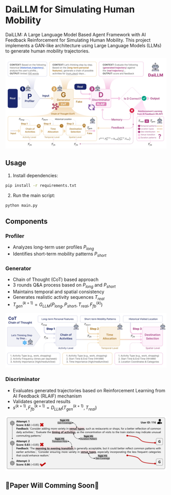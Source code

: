 # DaiLLM for Simulating Human Mobility

DaiLLM: A Large Language Model Based Agent Framework with AI Feedback Reinforcement for Simulating Human Mobility. This project implements a GAN-like architecture using Large Language Models (LLMs) to generate human mobility trajectories.

![](./assets/F1.png)

## Usage
1. Install dependencies:
```bash
pip install -r requirements.txt
```

2. Run the main script:
```bash
python main.py
```

## Components

### Profiler
- Analyzes long-term user profiles $P_{long}$
- Identifies short-term mobility patterns $P_{short}$

### Generator
- Chain of Thought (CoT) based approach
- 3 rounds Q&A process based on $P_{long}$ and $P_{short}$
- Maintains temporal and spatial consistency
- Generates realistic activity sequences $T_{real}$
- $T_{gen}^{(k+1)}=G_{LLM} (P_{long},P_{short},T_{real},F_{fb}^{(k)})$

![](./assets/F2.png)

### Discriminator
- Evaluates generated trajectories based on Reinforcement Learning from AI Feedback (RLAIF) mechanism
- Validates generated results
- $s^{(k+1)},F_{fb}^{(k+1)}=D_{LLM} (T_{gen}^{(k+1)},T_{real})$

![](./assets/F3.png)


## 📌Paper Will Comming Soon🤗